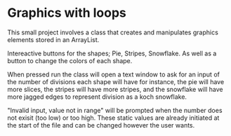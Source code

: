 # Graphics with loops
This small project involves a class that creates and manipulates graphics elements stored in an ArrayList.

Intereactive buttons for the shapes; Pie, Stripes, Snowflake. As well as a button to change the colors of each shape.

When pressed run the class will open a text window to ask for an input of the number of divisions each shape will have for instance, the pie will have more slices, the stripes will have more stripes, and the snowflake will have more jagged edges to represent division as a koch snowflake.

"Invalid input, value not in range" will be prompted when the number does not exisit (too low) or too high. These static values are already initiated at the start of the file and can be changed however the user wants.
